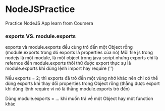# NodeJSPractice
Practice NodeJS App learn from Coursera

### exports VS. module.exports
exports và module.exports đều cùng trỏ đến một Object rỗng (module.exports trong đó exports là properties của nó)
Mỗi file js trong nodejs là một module, là một object trong java script
nhưng exports chỉ là refernce đến module.exports thôi
thứ được export thực sự là module.exports khi dùng lệnh import hay require ('')

Nếu exports = 2; thì exports đã trỏ đến một vùng nhớ khác
nên chỉ có thể dùng exports khi thay đổi properties trong Object rỗng
(thằng được export khi dùng lệnh require vì nó là thằng module.exports trỏ đến)

Dùng module.exports = ... khi muốn trả về một Object hay một function khác
